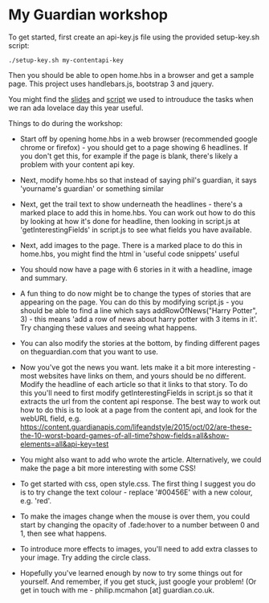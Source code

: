# My Guardian workshop

To get started, first create an api-key.js file using the provided setup-key.sh script:

`./setup-key.sh my-contentapi-key`

 Then you should be able to open home.hbs in a browser and get a sample page. This project uses handlebars.js, bootstrap 3 and jquery.

You might find the [slides](https://docs.google.com/presentation/d/1esH3pREGDiS3xLx8xm_J4n8zcXloLTg-HWBwvhxLSLc/edit#slide=id.g179782eb9d_1_8) and [script](https://docs.google.com/document/d/1HyrYoc9qoLna6t6dQIsWrNmYZWq8_rl7ZN3IMeVSu9Y/edit) we used to introuduce the tasks when we ran ada lovelace day this year useful. 

Things to do during the workshop:
 - Start off by opening home.hbs in a web browser (recommended google chrome or firefox) - you should get to a page showing 6 headlines. If you don't get this, for example if the page is blank, there's likely a problem with your content api key.
 - Next, modify home.hbs so that instead of saying phil's guardian, it says 'yourname's guardian' or something similar
 - Next, get the trail text to show underneath the headlines - there's a marked place to add this in home.hbs. You can work out how to do this by looking at how it's done for headline, then looking in script.js at 'getInterestingFields' in script.js to see what fields you have available.
 - Next, add images to the page. There is a marked place to do this in home.hbs, you might find the html in 'useful code snippets' useful
- You should now have a page with 6 stories in it with a headline, image and summary.

 - A fun thing to do now might be to change the types of stories that are appearing on the page. You can do this by modifying script.js - you should be able to find a line which says addRowOfNews("Harry Potter", 3) - this means 'add a row of news about harry potter with 3 items in it'. Try changing these values and seeing what happens.
 - You can also modify the stories at the bottom, by finding different pages on theguardian.com that you want to use.

 - Now you've got the news you want. lets make it a bit more interesting - most websites have links on them, and yours should be no different. Modify the headline of each article so that it links to that story. To do this you'll need to first modify getInterestingFields in script.js so that it extracts the url from the content api response. The best way to work out how to do this is to look at a page from the content api, and look for the webURL field, e.g. https://content.guardianapis.com/lifeandstyle/2015/oct/02/are-these-the-10-worst-board-games-of-all-time?show-fields=all&show-elements=all&api-key=test

- You might also want to add who wrote the article. Alternatively, we could make the page a bit more interesting with some CSS!

 - To get started with css, open style.css. The first thing I suggest you do is to try change the text colour  - replace '#00456E' with a new colour, e.g. 'red'.
 - To make the images change when the mouse is over them, you could start by changing the opacity of .fade:hover to a number between 0 and 1, then see what happens.
 - To introduce more effects to images, you'll need to add extra classes to your image. Try adding the circle class.

 - Hopefully you've learned enough by now to try some things out for yourself. And remember, if you get stuck, just google your problem! (Or get in touch with me - philip.mcmahon [at] guardian.co.uk.
